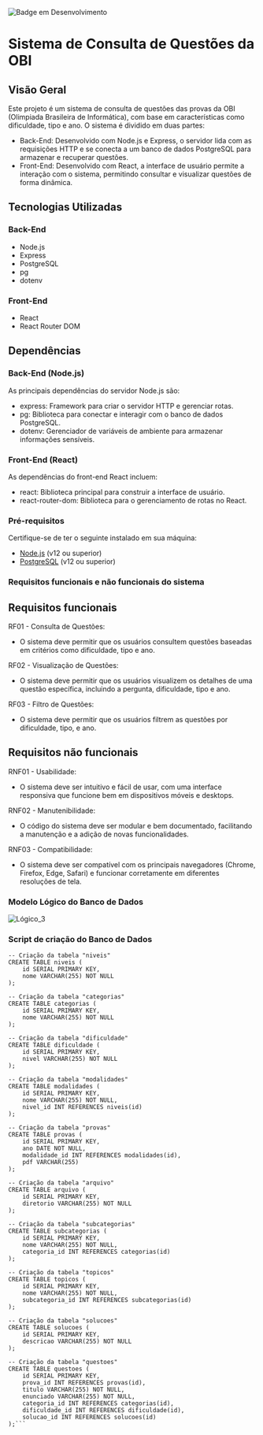 ![Badge em Desenvolvimento](http://img.shields.io/static/v1?label=STATUS&message=EM%20DESENVOLVIMENTO&color=GREEN&style=for-the-badge)

# Sistema de Consulta de Questões da OBI

## Visão Geral

Este projeto é um sistema de consulta de questões das provas da OBI (Olimpiada Brasileira de Informática), com base em características como dificuldade, tipo e ano. O sistema é dividido em duas partes:

- Back-End: Desenvolvido com Node.js e Express, o servidor lida com as requisições HTTP e se conecta a um banco de dados PostgreSQL para armazenar e recuperar questões.
- Front-End: Desenvolvido com React, a interface de usuário permite a interação com o sistema, permitindo consultar e visualizar questões de forma dinâmica.

## Tecnologias Utilizadas

### Back-End
- Node.js
- Express
- PostgreSQL
- pg
- dotenv

### Front-End
- React
- React Router DOM

## Dependências

### Back-End (Node.js)
As principais dependências do servidor Node.js são:

- express: Framework para criar o servidor HTTP e gerenciar rotas.
- pg: Biblioteca para conectar e interagir com o banco de dados PostgreSQL.
- dotenv: Gerenciador de variáveis de ambiente para armazenar informações sensíveis.

### Front-End (React)
As dependências do front-end React incluem:

- react: Biblioteca principal 
para construir a interface de usuário.
- react-router-dom: Biblioteca para o gerenciamento de rotas no React.

### Pré-requisitos

Certifique-se de ter o seguinte instalado em sua máquina:

- [Node.js](https://nodejs.org/) (v12 ou superior)
- [PostgreSQL](https://www.postgresql.org/) (v12 ou superior)

### Requisitos funcionais e não funcionais do sistema
## Requisitos funcionais

RF01 - Consulta de Questões:
- O sistema deve permitir que os usuários consultem questões baseadas em critérios como dificuldade, tipo e ano.

RF02 - Visualização de Questões:
- O sistema deve permitir que os usuários visualizem os detalhes de uma questão específica, incluindo a pergunta, dificuldade, tipo e ano.

RF03 - Filtro de Questões:
- O sistema deve permitir que os usuários filtrem as questões por dificuldade, tipo, e ano.

## Requisitos não funcionais

RNF01 - Usabilidade:
- O sistema deve ser intuitivo e fácil de usar, com uma interface responsiva que funcione bem em dispositivos móveis e desktops.

RNF02 - Manutenibilidade:
- O código do sistema deve ser modular e bem documentado, facilitando a manutenção e a adição de novas funcionalidades.

RNF03 - Compatibilidade:
- O sistema deve ser compatível com os principais navegadores (Chrome, Firefox, Edge, Safari) e funcionar corretamente em diferentes resoluções de tela.

### Modelo Lógico do Banco de Dados
![Lógico_3](https://github.com/user-attachments/assets/56625222-aa4e-4889-b6e1-407946b395bb)

### Script de criação do Banco de Dados

```
-- Criação da tabela "niveis"
CREATE TABLE niveis (
    id SERIAL PRIMARY KEY,
    nome VARCHAR(255) NOT NULL
);

-- Criação da tabela "categorias"
CREATE TABLE categorias (
    id SERIAL PRIMARY KEY,
    nome VARCHAR(255) NOT NULL
);

-- Criação da tabela "dificuldade"
CREATE TABLE dificuldade (
    id SERIAL PRIMARY KEY,
    nivel VARCHAR(255) NOT NULL
);

-- Criação da tabela "modalidades"
CREATE TABLE modalidades (
    id SERIAL PRIMARY KEY,
    nome VARCHAR(255) NOT NULL,
    nivel_id INT REFERENCES niveis(id)
);

-- Criação da tabela "provas"
CREATE TABLE provas (
    id SERIAL PRIMARY KEY,
    ano DATE NOT NULL,
    modalidade_id INT REFERENCES modalidades(id),
    pdf VARCHAR(255)
);

-- Criação da tabela "arquivo"
CREATE TABLE arquivo (
    id SERIAL PRIMARY KEY,
    diretorio VARCHAR(255) NOT NULL
);

-- Criação da tabela "subcategorias"
CREATE TABLE subcategorias (
    id SERIAL PRIMARY KEY,
    nome VARCHAR(255) NOT NULL,
    categoria_id INT REFERENCES categorias(id)
);

-- Criação da tabela "topicos"
CREATE TABLE topicos (
    id SERIAL PRIMARY KEY,
    nome VARCHAR(255) NOT NULL,
    subcategoria_id INT REFERENCES subcategorias(id)
);

-- Criação da tabela "solucoes"
CREATE TABLE solucoes (
    id SERIAL PRIMARY KEY,
    descricao VARCHAR(255) NOT NULL
);

-- Criação da tabela "questoes"
CREATE TABLE questoes (
    id SERIAL PRIMARY KEY,
    prova_id INT REFERENCES provas(id),
    titulo VARCHAR(255) NOT NULL,
    enunciado VARCHAR(255) NOT NULL,
    categoria_id INT REFERENCES categorias(id),
    dificuldade_id INT REFERENCES dificuldade(id),
    solucao_id INT REFERENCES solucoes(id)
);```
